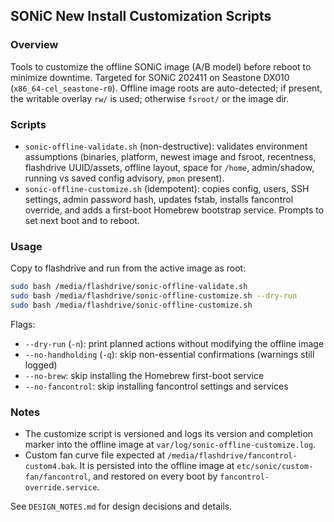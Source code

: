 ## SONiC New Install Customization Scripts

### Overview
Tools to customize the offline SONiC image (A/B model) before reboot to minimize downtime. Targeted for SONiC 202411 on Seastone DX010 (`x86_64-cel_seastone-r0`). Offline image roots are auto-detected; if present, the writable overlay `rw/` is used; otherwise `fsroot/` or the image dir.

### Scripts
- `sonic-offline-validate.sh` (non-destructive): validates environment assumptions (binaries, platform, newest image and fsroot, recentness, flashdrive UUID/assets, offline layout, space for `/home`, admin/shadow, running vs saved config advisory, `pmon` present).
- `sonic-offline-customize.sh` (idempotent): copies config, users, SSH settings, admin password hash, updates fstab, installs fancontrol override, and adds a first-boot Homebrew bootstrap service. Prompts to set next boot and to reboot.

### Usage
Copy to flashdrive and run from the active image as root:

```bash
sudo bash /media/flashdrive/sonic-offline-validate.sh
sudo bash /media/flashdrive/sonic-offline-customize.sh --dry-run
sudo bash /media/flashdrive/sonic-offline-customize.sh
```

Flags:
- `--dry-run` (`-n`): print planned actions without modifying the offline image
- `--no-handholding` (`-q`): skip non-essential confirmations (warnings still logged)
- `--no-brew`: skip installing the Homebrew first-boot service
- `--no-fancontrol`: skip installing fancontrol settings and services

### Notes
- The customize script is versioned and logs its version and completion marker into the offline image at `var/log/sonic-offline-customize.log`.
- Custom fan curve file expected at `/media/flashdrive/fancontrol-custom4.bak`. It is persisted into the offline image at `etc/sonic/custom-fan/fancontrol`, and restored on every boot by `fancontrol-override.service`.

See `DESIGN_NOTES.md` for design decisions and details.

